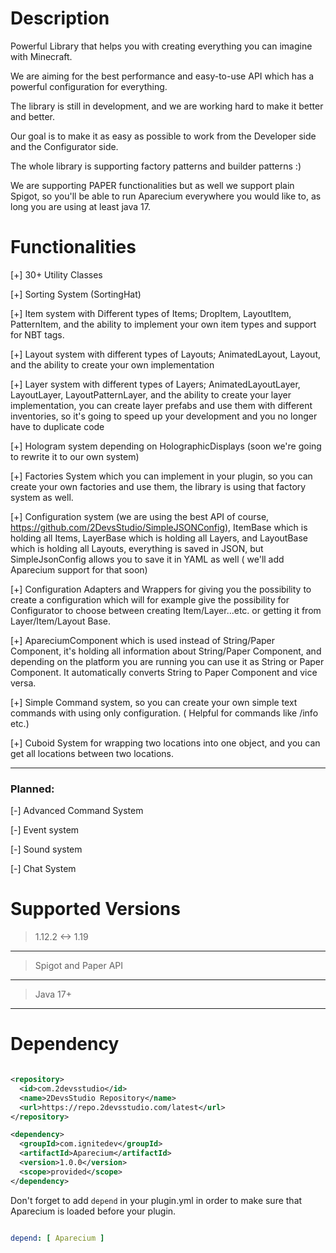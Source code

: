 # Description

Powerful Library that helps you with creating everything you can imagine with Minecraft.

We are aiming for the best performance and easy-to-use API which has a powerful configuration for
everything.

The library is still in development, and we are working hard to make it better and better.

Our goal is to make it as easy as possible to work from the Developer side and the Configurator
side.

The whole library is supporting factory patterns and builder patterns :)

We are supporting PAPER functionalities but as well we support plain Spigot, so you'll be able to
run Aparecium
everywhere you would like to, as long you are using at least java 17.

# Functionalities

[+] 30+ Utility Classes

[+] Sorting System (SortingHat)

[+] Item system with Different types of Items; DropItem, LayoutItem, PatternItem, and the ability to
implement your own
item types and support for NBT tags.

[+] Layout system with different types of Layouts; AnimatedLayout, Layout, and the ability to create
your own
implementation

[+] Layer system with different types of Layers; AnimatedLayoutLayer, LayoutLayer,
LayoutPatternLayer, and the ability
to create your layer implementation, you can create layer prefabs and use them with different
inventories, so it's going
to speed up your development and you no longer have to duplicate code

[+] Hologram system depending on HolographicDisplays (soon we're going to rewrite it to our own
system)

[+] Factories System which you can implement in your plugin, so you can create your own factories
and use them, the
library is using that factory system as well.

[+] Configuration system (we are using the best API of
course, https://github.com/2DevsStudio/SimpleJSONConfig),
ItemBase which is holding all Items, LayerBase which is holding all Layers, and LayoutBase which is
holding all Layouts,
everything is saved in JSON, but SimpleJsonConfig allows you to save it in YAML as well ( we'll add
Aparecium support
for that soon)

[+] Configuration Adapters and Wrappers for giving you the possibility to create a configuration
which will for example
give the possibility for Configurator to choose between creating Item/Layer...etc. or getting it
from Layer/Item/Layout
Base.

[+] ApareciumComponent which is used instead of String/Paper Component, it's holding all information
about String/Paper
Component, and depending on the platform you are running you can use it as String or Paper
Component. It automatically
converts String to Paper Component and vice versa.

[+] Simple Command system, so you can create your own simple text commands with using only
configuration. ( Helpful for
commands like /info etc.)

[+] Cuboid System for wrapping two locations into one object, and you can get all locations between
two locations.

--- 

### Planned:

[-] Advanced Command System

[-] Event system

[-] Sound system

[-] Chat System

# Supported Versions

> 1.12.2 <-> 1.19
---
> Spigot and Paper API
---
> Java 17+
---

# Dependency

```xml

<repository>
  <id>com.2devsstudio</id>
  <name>2DevsStudio Repository</name>
  <url>https://repo.2devsstudio.com/latest</url>
</repository>

<dependency>
  <groupId>com.ignitedev</groupId>
  <artifactId>Aparecium</artifactId>
  <version>1.0.0</version>
  <scope>provided</scope>
</dependency>

```

Don't forget to add `depend` in your plugin.yml in order to make sure that Aparecium is loaded
before your plugin.

```yaml

depend: [ Aparecium ]

```
